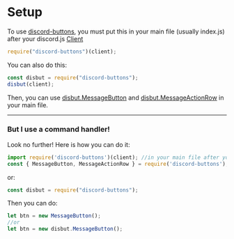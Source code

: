 # Setup

To use [discord-buttons](https://npmjs.com/discord-buttons), you must put this in your main file (usually index.js) after your discord.js [Client](https://discord.js.org/#/docs/main/stable/class/Client)

```js
require("discord-buttons")(client);
```

You can also do this:

```js
const disbut = require("discord-buttons");
disbut(client);
```

Then, you can use [disbut.MessageButton](../classes/messagebutton) and [disbut.MessageActionRow](../classes/messageactionrow) in your main file.

<hr />

### But I use a command handler!

Look no further! Here is how you can do it:

```js
import require('discord-buttons')(client); //in your main file after your client, and on the command file put:
const { MessageButton, MessageActionRow } = require('discord-buttons');
```

or:

```js
const disbut = require("discord-buttons");
```

Then you can do:

```js
let btn = new MessageButton();
//or
let btn = new disbut.MessageButton();
```
